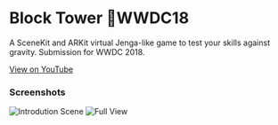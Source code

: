 # Block Tower WWDC18
A SceneKit and ARKit virtual Jenga-like game to test your skills against gravity. Submission for WWDC 2018.

[View on YouTube](https://youtu.be/)

### Screenshots 
![Introdution Scene](Intro.jpg)
![Full View](Full.jpg) 
